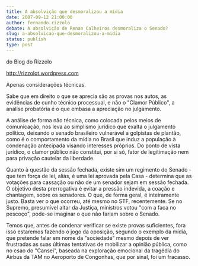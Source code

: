 ```yaml
---
title: A absolvição que desmoralizou a mídia
date: 2007-09-12 21:00:00
author: fernando.rizzolo
debate: A absolvição de Renan Calheiros desmoraliza o Senado?
slug: a-absolvicao-que-desmoralizou-a-midia
status: publish 
type: post
---
```


do Blog do Rizzolo  

http://rizzolot.wordpress.com  

Apenas considerações técnicas.  

Sabe que em direito o que se aprecia são as provas nos autos, as evidências de cunho técnico processual, e não o "Clamor Público", a análise probatória é o que embasa a apreciação no julgamento.  

A análise de forma não técnica, como colocada pelos meios de comunicação, nos leva ao simplismo jurídico que exalta o julgamento político, deixando o senado brasileiro vulnerável a golpistas de plantão, como é o comportamento da mídia no Brasil que induz a população à condenação antecipada visando interesses próprios. Do ponto de vista jurídico, o clamor público não constitui, por si só, fator de legitimação nem para privação cautelar da liberdade.  

Quanto à questão da sessão fechada, existe sim um regimento do Senado - que tem força de lei, aliás, é uma lei aprovada pela Casa - determina que as votações para cassação ou não de um senador sejam em sessão fechada. O objetivo desta prerrogativa é evitar a pressão indevida, a coação e chantagem, sobre os senadores. O que, de forma geral, é inteiramente justo. Basta ver o que ocorreu, até mesmo no STF, recentemente. Se no Supremo, presumível altar da Justiça, ministros votou "com a faca no pescoço", pode-se imaginar o que não fariam sobre o Senado.   

Temos que, antes de condenar verificar se existe provas suficientes, fora isso estaremos fazendo o jogo da oposição, segundo o exemplo da mídia, que pretende falar em nome da "sociedade" mesmo depois de ver frustradas as suas últimas tentativas de mobilizar a opinião pública, como no csao do "Cansei", baseada na exploração emocional da tragédia do Airbus da TAM no Aeroporto de Congonhas, que por sinal, foi um fracasso.
